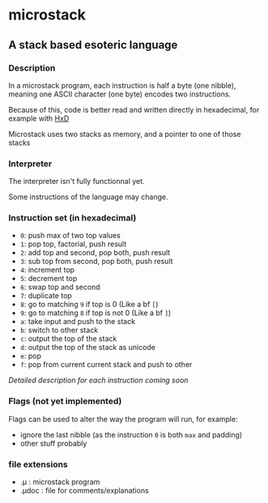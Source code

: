 # microstack
## A stack based esoteric language

### Description

In a microstack program, each instruction is half a byte (one nibble), meaning one ASCII character (one byte) encodes two instructions.

Because of this, code is better read and written directly in hexadecimal, for example with [HxD](https://mh-nexus.de/en/hxd/)

Microstack uses two stacks as memory, and a pointer to one of those stacks

### Interpreter

The interpreter isn't fully functionnal yet.

Some instructions of the language may change.

### Instruction set (in hexadecimal)

- `0`: push max of two top values
- `1`: pop top, factorial, push result
- `2`: add top and second, pop both, push result
- `3`: sub top from second, pop both, push result
- `4`: increment top
- `5`: decrement top
- `6`: swap top and second
- `7`: duplicate top
- `8`: go to matching `9` if top is 0 (Like a bf `[`)
- `9`: go to matching `8` if top is not 0 (Like a bf `]`)
- `a`: take input and push to the stack
- `b`: switch to other stack
- `c`: output the top of the stack
- `d`: output the top of the stack as unicode
- `e`: pop
- `f`: pop from current current stack and push to other

*Detailed description for each instruction coming soon*

### Flags (not yet implemented)

Flags can be used to alter the way the program will run, for example:

- ignore the last nibble (as the instruction `0` is both `max` and padding)
- other stuff probably

### file extensions
- .µ    : microstack program
- .µdoc : file for comments/explanations
